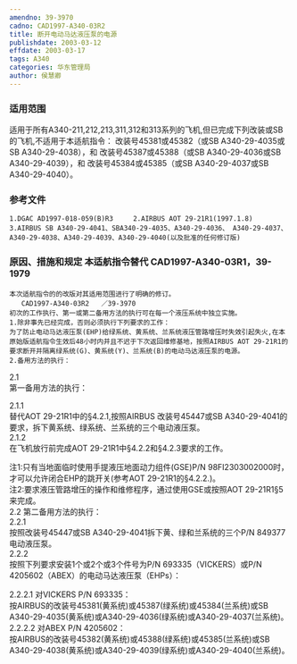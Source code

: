 ```yaml
---
amendno: 39-3970  
cadno: CAD1997-A340-03R2  
title: 断开电动马达液压泵的电源  
publishdate: 2003-03-12  
effdate: 2003-03-17  
tags: A340  
categories: 华东管理局  
author: 侯慧卿  
---
```

  
### 适用范围  
适用于所有A340-211,212,213,311,312和313系列的飞机,但已完成下列改装或SB的飞机,不适用于本适航指令：     改装号45381或45382（或SB A340-29-4035或SB A340-29-4038），和     改装号45387或45388（或SB A340-29-4036或SB A340-29-4039），和     改装号45384或45385（或SB A340-29-4037或SB A340-29-4040）。  
  
<!--more-->  
### 参考文件  
    1.DGAC AD1997-018-059(B)R3     2.AIRBUS AOT 29-21R1(1997.1.8)  
    3.AIRBUS SB A340-29-4041、SBA340-29-4035、A340-29-4036、 A340-29-4037、A340-29-4038、A340-29-4039、A340-29-4040(以及批准的任何修订版)  
  
### 原因、措施和规定 本适航指令替代 CAD1997-A340-03R1，39-1979  
    本次适航指令的的改版对其适用范围进行了明确的修订。  
       CAD1997-A340-03R2   ／39-3970  
    初次的工作执行、第一或第二备用方法的执行可在每一个液压系统中独立实施。  
    1.除非事先已经完成，否则必须执行下列要求的工作：    
    为了防止电动马达液压泵(EHP)给绿系统、黄系统、兰系统液压管路增压时失效引起失火,在本原始版适航指令生效后48小时内并且不迟于下次返回维修基地，按照AIRBUS AOT 29-21R1的要求断开并隔离绿系统(G)、黄系统(Y)、兰系统(B)的电动马达液压泵的电源。  
    2.备用方法的执行：  
2.1  
 第一备用方法的执行：  
  
2.1.1  
 替代AOT 29-21R1中的§4.2.1,按照AIRBUS 改装号45447或SB A340-29-4041的要求，拆下黄系统、绿系统、兰系统的三个电动液压泵。  
2.1.2  
 在飞机放行前完成AOT 29-21R1中§4.2.2和§4.2.3要求的工作。  
  
注1:只有当地面临时使用手提液压地面动力组件(GSE)P/N 98FI2303002000时，才可以允许闭合EHP的跳开关(参考AOT 29-21R1的§4.2.2.)。  
注2:要求液压管路增压的操作和维修程序，通过使用GSE或按照AOT 29-21R1§5来完成。  
2.2 第二备用方法的执行：  
2.2.1  
 按照改装号45447或SB A340-29-4041拆下黄、绿和兰系统的三个P/N 849377 电动液压泵。  
2.2.2  
 按照下列要求安装1个或2个或3个件号为P/N 693335（VICKERS）或P/N 4205602（ABEX）的电动马达液压泵（EHPs）：  
  
2.2.2.1 对VICKERS P/N 693335：  
    按AIRBUS的改装号45381(黄系统)或45387(绿系统)或45384(兰系统)或SB A340-29-4035(黄系统)或A340-29-4036(绿系统)或A340-29-4037(兰系统)。  
2.2.2.2 对ABEX P/N 4205602：  
    按AIRBUS的改装号45382(黄系统)或45388(绿系统)或45385(兰系统)或SB A340-29-4038(黄系统)或A340-29-4039(绿系统)或A340-29-4040(兰系统)。  
